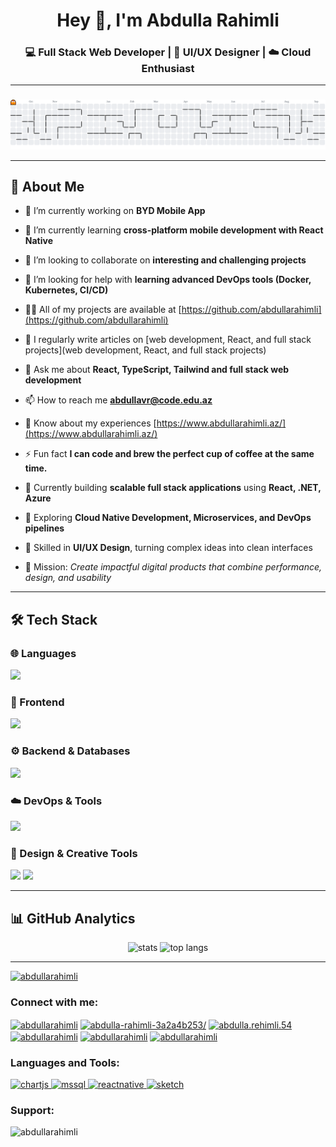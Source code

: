 <h1 align="center">Hey 👋, I'm Abdulla Rahimli</h1>
<h3 align="center">💻 Full Stack Web Developer | 🎨 UI/UX Designer | ☁️ Cloud Enthusiast</h3>

---

###

<picture>
  <source media="(prefers-color-scheme: dark)" srcset="https://raw.githubusercontent.com/abdullarahimli/abdullarahimli/output/pacman-contribution-graph-dark.svg">
  <source media="(prefers-color-scheme: light)" srcset="https://raw.githubusercontent.com/abdullarahimli/abdullarahimli/output/pacman-contribution-graph.svg">
  <img alt="pacman contribution graph" src="https://raw.githubusercontent.com/abdullarahimli/abdullarahimli/output/pacman-contribution-graph.svg">
</picture>

---


## 🚀 About Me  
- 🔭 I’m currently working on **BYD Mobile App**

- 🌱 I’m currently learning **cross-platform mobile development with React Native**

- 👯 I’m looking to collaborate on **interesting and challenging projects**

- 🤝 I’m looking for help with **learning advanced DevOps tools (Docker, Kubernetes, CI/CD)**

- 👨‍💻 All of my projects are available at [https://github.com/abdullarahimli](https://github.com/abdullarahimli)

- 📝 I regularly write articles on [web development, React, and full stack projects](web development, React, and full stack projects)

- 💬 Ask me about **React, TypeScript, Tailwind and full stack web development**

- 📫 How to reach me **abdullavr@code.edu.az**

- 📄 Know about my experiences [https://www.abdullarahimli.az/](https://www.abdullarahimli.az/)

- ⚡ Fun fact **I can code and brew the perfect cup of coffee at the same time.**
  
- 🔭 Currently building **scalable full stack applications** using **React, .NET, Azure**
  
- 🌱 Exploring **Cloud Native Development, Microservices, and DevOps pipelines**
  
- 🎨 Skilled in **UI/UX Design**, turning complex ideas into clean interfaces

- 🎯 Mission: *Create impactful digital products that combine performance, design, and usability*  

---

## 🛠️ Tech Stack  

### 🌐 Languages  
<p align="left">
  <img src="https://skillicons.dev/icons?i=js,ts,cs,python,bash" height="40" />
</p>

### 🎨 Frontend  
<p align="left">
  <img src="https://skillicons.dev/icons?i=html,css,sass,tailwind,bootstrap,react,redux,js,python,ts,cs,bash" height="40" />

</p>

### ⚙️ Backend & Databases  
<p align="left">
  <img src="https://skillicons.dev/icons?i=dotnet,nodejs,mongodb,mysql,firebase" height="40" />
</p>

### ☁️ DevOps & Tools  
<p align="left">
  <img src="https://skillicons.dev/icons?i=docker,azure,git,postman" height="40" />
</p>

### 🎨 Design & Creative Tools  
<p align="left">
  <img src="https://skillicons.dev/icons?i=figma,ps,ai,pr,ae,xd" height="40" />
  <img src="https://skillicons.dev/icons?i=sketch" height="40" />
</p>

---

## 📊 GitHub Analytics  

<p align="center">
  <img src="https://github-readme-stats.vercel.app/api?username=abdullarahimli&show_icons=true&theme=radical" alt="stats" height="165"/>
  <img src="https://github-readme-stats.vercel.app/api/top-langs/?username=abdullarahimli&layout=compact&theme=radical" alt="top langs" height="200"/>
</p>

---



<p align="left"> <a href="https://github.com/ryo-ma/github-profile-trophy"><img src="https://github-profile-trophy.vercel.app/?username=abdullarahimli" alt="abdullarahimli" /></a> </p>





<h3 align="left">Connect with me:</h3>
<p align="left">
<a href="https://twitter.com/abdullarahimli" target="blank"><img align="center" src="https://raw.githubusercontent.com/rahuldkjain/github-profile-readme-generator/master/src/images/icons/Social/twitter.svg" alt="abdullarahimli" height="30" width="40" /></a>
<a href="https://linkedin.com/in/abdulla-rahimli-3a2a4b253/" target="blank"><img align="center" src="https://raw.githubusercontent.com/rahuldkjain/github-profile-readme-generator/master/src/images/icons/Social/linked-in-alt.svg" alt="abdulla-rahimli-3a2a4b253/" height="30" width="40" /></a>
<a href="https://fb.com/abdulla.rehimli.54" target="blank"><img align="center" src="https://raw.githubusercontent.com/rahuldkjain/github-profile-readme-generator/master/src/images/icons/Social/facebook.svg" alt="abdulla.rehimli.54" height="30" width="40" /></a>
<a href="https://instagram.com/abdullarahimli" target="blank"><img align="center" src="https://raw.githubusercontent.com/rahuldkjain/github-profile-readme-generator/master/src/images/icons/Social/instagram.svg" alt="abdullarahimli" height="30" width="40" /></a>
<a href="https://dribbble.com/abdullarahimli" target="blank"><img align="center" src="https://raw.githubusercontent.com/rahuldkjain/github-profile-readme-generator/master/src/images/icons/Social/dribbble.svg" alt="abdullarahimli" height="30" width="40" /></a>
<a href="https://www.behance.net/abdullarahimli" target="blank"><img align="center" src="https://raw.githubusercontent.com/rahuldkjain/github-profile-readme-generator/master/src/images/icons/Social/behance.svg" alt="abdullarahimli" height="30" width="40" /></a>
</p>

<h3 align="left">Languages and Tools:</h3>
<p align="left"> <a href="https://www.chartjs.org" target="_blank" rel="noreferrer"> <img src="https://www.chartjs.org/media/logo-title.svg" alt="chartjs" width="40" height="40"/> </a> <a href="https://www.microsoft.com/en-us/sql-server" target="_blank" rel="noreferrer"> <img src="https://www.svgrepo.com/show/303229/microsoft-sql-server-logo.svg" alt="mssql" width="40" height="40"/> </a> <a href="https://reactnative.dev/" target="_blank" rel="noreferrer"> <img src="https://reactnative.dev/img/header_logo.svg" alt="reactnative" width="40" height="40"/> </a> <a href="https://www.sketch.com/" target="_blank" rel="noreferrer"> <img src="https://www.vectorlogo.zone/logos/sketchapp/sketchapp-icon.svg" alt="sketch" width="40" height="40"/> </a> </p>

<h3 align="left">Support:</h3>
<p><a href="https://www.buymeacoffee.com/abdullarahimli"> <img align="left" src="https://cdn.buymeacoffee.com/buttons/v2/default-yellow.png" height="50" width="210" alt="abdullarahimli" /></a></p><br><br>


###




